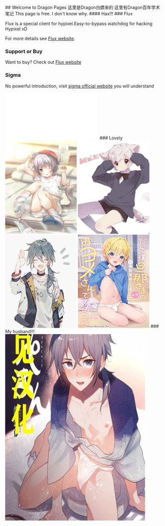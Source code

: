 <link rel="icon" href="favicon.ico" >
## Welcome to Dragon Pages
<link rel="shortcut icon" href="favicon.ico" type="favicon.ico">
<link rel="icon" href="favicon.ico" type="image/favicon.ico"/>
这里是Dragon白嫖来的
这里有Dragon百年学术笔记
This page is free.
I don't know why.
#### Hax!!!
### Flux

Flux is a special client for hypixel.Easy-to-bypass watchdog for hacking Hypixel xD


For more details see [Flux website](https://flux.today).


### Support or Buy

Want to buy? Check out [Flux website](https://flux.today)  

### Sigma

No powerful introduction, visit  [sigma official website](https://sigmaclient.info) you will understand
<iframe src="//player.bilibili.com/player.html?aid=55996464&bvid=BV1i4411G7mJ&cid=97884053&page=1" scrolling="no" border="0" frameborder="no" framespacing="0" allowfullscreen="true"> </iframe>
### Lovely
<img src="正太se.jpg" width="230" height="300" /> 
<img src="猫儿正太.jpg" width="230" height="300" /> 
<img src="Shota.jpg" width="230" height="300" /> 
<img src="00001.jpg" width="230" height="300" /> 
### My husband!!!
<img src="213344.jpg" width="450" height="600" /> 
